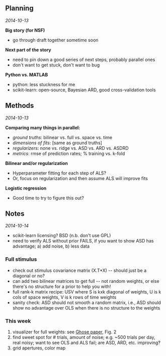 ## Planning

_2014-10-13_

__Big story (for NSF)__

* go through draft together sometime soon

__Next part of the story__

* need to pin down a good series of next steps, probably parallel ones
* don't want to get stuck, don't want to bug

__Python vs. MATLAB__

* python: less stuckness for me
* scikit-learn: open-source, Bayesian ARD, good cross-validation tools

## Methods
_2014-10-13_

__Comparing many things in parallel:__

* _ground truths_: bilinear vs. full vs. space vs. time
* _dimensions of fits_: [same as ground truths]
* _regularizers_: none vs. ridge vs. ASD vs. ARD vs. ASDRD
* _metrics_: rmse of prediction rates; % training vs. k-fold

__Bilinear and/or regularization__

* Hyperparameter fitting for each step of ALS?
* Or, focus on regularization and then assume ALS will improve fits

__Logistic regression__

* Good time to try to figure this out?

## Notes
_2014-10-14_

* scikit-learn licensing? BSD (n.b. don't use GPL)
* need to verify ALS without prior FAILS, if you want to show ASD has advantage; a) add noise, b) less data

### Full stimulus

* check out stimulus covariance matrix (X.T*X) -- should just be a diagonal or no?
* can add two bilinear matrices to get full -- not random weights, or else there's no structure for a prior to help you with!
* full rank-k matrix recipe: USV where S is kxk diagonal of weights, U is k cols of space weights, V is k rows of time weights
* sanity check: ASD should not smooth a random matrix, i.e., ASD should show no advantage over OLS when there is no structure to the weights

### This week

1. visualizer for full weights: see [Ghose paper](http://www.ghoselab.cmrr.umn.edu/Publications/19819253.pdf), Fig. 2
2. find sweet spot for # trials, amount of noise; e.g. ~500 trials per day, real noisy; want to see OLS and ALS fail; are ASD, ARD, etc. improving?
3. grid apertures, color map
